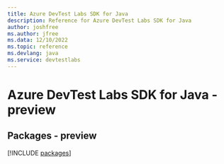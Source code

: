 ```yaml
---
title: Azure DevTest Labs SDK for Java
description: Reference for Azure DevTest Labs SDK for Java
author: joshfree
ms.author: jfree
ms.data: 12/10/2022
ms.topic: reference
ms.devlang: java
ms.service: devtestlabs
---
```

# Azure DevTest Labs SDK for Java - preview
## Packages - preview
[!INCLUDE [packages](devtest-labs-index.md)]
